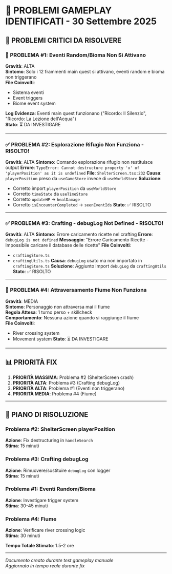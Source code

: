 # 🐛 PROBLEMI GAMEPLAY IDENTIFICATI - 30 Settembre 2025

## 🎯 PROBLEMI CRITICI DA RISOLVERE

### 🔴 PROBLEMA #1: Eventi Random/Bioma Non Si Attivano
**Gravità**: ALTA  
**Sintomo**: Solo i 12 frammenti main quest si attivano, eventi random e bioma non triggerano  
**File Coinvolti**: 
- Sistema eventi
- Event triggers
- Biome event system

**Log Evidenza**: Eventi main quest funzionano ("Ricordo: Il Silenzio", "Ricordo: La Lezione dell'Acqua")  
**Stato**: ⏳ DA INVESTIGARE

---

### ✅ PROBLEMA #2: Esplorazione Rifugio Non Funziona - **RISOLTO!**
**Gravità**: ALTA
**Sintomo**: Comando esplorazione rifugio non restituisce output
**Errore**: `TypeError: Cannot destructure property 'x' of 'playerPosition' as it is undefined`
**File**: `ShelterScreen.tsx:232`
**Causa**: `playerPosition` preso da `useGameStore` invece di `useWorldStore`
**Soluzione**:
- Corretto import `playerPosition` da `useWorldStore`
- Corretto `timeState` da `useTimeStore`
- Corretto `updateHP` → `healDamage`
- Corretto `isEncounterCompleted` → `seenEventIds`
**Stato**: ✅ RISOLTO

---

### ✅ PROBLEMA #3: Crafting - debugLog Not Defined - **RISOLTO!**
**Gravità**: ALTA
**Sintomo**: Errore caricamento ricette nel crafting
**Errore**: `debugLog is not defined`
**Messaggio**: "Errore Caricamento Ricette - Impossibile caricare il database delle ricette"
**File Coinvolti**:
- `craftingStore.ts`
- `craftingUtils.ts`
**Causa**: `debugLog` usato ma non importato in `craftingStore.ts`
**Soluzione**: Aggiunto import `debugLog` da `craftingUtils`
**Stato**: ✅ RISOLTO

---

### 🔴 PROBLEMA #4: Attraversamento Fiume Non Funziona
**Gravità**: MEDIA  
**Sintomo**: Personaggio non attraversa mai il fiume  
**Regola Attesa**: 1 turno perso + skillcheck  
**Comportamento**: Nessuna azione quando si raggiunge il fiume  
**File Coinvolti**:
- River crossing system
- Movement system
**Stato**: ⏳ DA INVESTIGARE

---

## 📊 PRIORITÀ FIX

1. **PRIORITÀ MASSIMA**: Problema #2 (ShelterScreen crash)
2. **PRIORITÀ ALTA**: Problema #3 (Crafting debugLog)
3. **PRIORITÀ ALTA**: Problema #1 (Eventi non triggerano)
4. **PRIORITÀ MEDIA**: Problema #4 (Fiume)

---

## 🎯 PIANO DI RISOLUZIONE

### Problema #2: ShelterScreen playerPosition
**Azione**: Fix destructuring in `handleSearch`  
**Stima**: 15 minuti

### Problema #3: Crafting debugLog
**Azione**: Rimuovere/sostituire `debugLog` con logger  
**Stima**: 15 minuti

### Problema #1: Eventi Random/Bioma
**Azione**: Investigare trigger system  
**Stima**: 30-45 minuti

### Problema #4: Fiume
**Azione**: Verificare river crossing logic  
**Stima**: 30 minuti

**Tempo Totale Stimato**: 1.5-2 ore

---

*Documento creato durante test gameplay manuale*  
*Aggiornato in tempo reale durante fix*